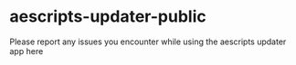 # aescripts-updater-public
Please report any issues you encounter while using the aescripts updater app here
